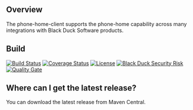 ## Overview ##
The phone-home-client supports the phone-home capability across many integrations with Black Duck Software products.

## Build ##

[![Build Status](https://travis-ci.org/blackducksoftware/phone-home-client.svg?branch=master)](https://travis-ci.org/blackducksoftware/phone-home-client)
[![Coverage Status](https://coveralls.io/repos/github/blackducksoftware/phone-home-client/badge.svg?branch=master)](https://coveralls.io/github/blackducksoftware/phone-home-client?branch=master) 
[![License](https://img.shields.io/badge/License-Apache%202.0-blue.svg)](https://opensource.org/licenses/Apache-2.0) 
[![Black Duck Security Risk](https://copilot.blackducksoftware.com/github/repos/blackducksoftware/phone-home-client/branches/master/badge-risk.svg)](https://copilot.blackducksoftware.com/github/repos/blackducksoftware/phone-home-client/branches/master)
[![Quality Gate](https://sonarcloud.io/api/project_badges/measure?project=com.blackducksoftware.integration%3Aphone-home-client&metric=alert_status)](https://sonarcloud.io/dashboard?id=com.blackducksoftware.integration%3Aphone-home-client)

## Where can I get the latest release? ##
You can download the latest release from Maven Central.
